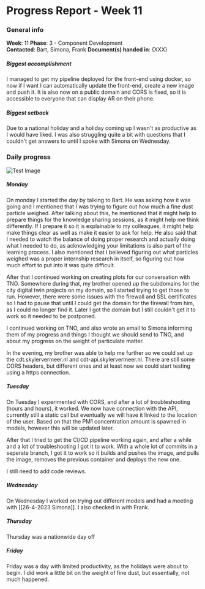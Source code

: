 # Progress Report - Week 11

### General info
**Week**: 11
**Phase**: 3 - Component Development  
**Contacted**: Bart, Simona, Frank
**Document(s) handed in**: {XXX}  

##### Biggest accomplishment
I managed to get my pipeline deployed for the front-end using docker, so now if I want I can automatically update the front-end, create a new image and push it. It is also now on a public domain and CORS is fixed, so it is accessible to everyone that can display AR on their phone.

##### Biggest setback
Due to a national holiday and a holiday coming up I wasn't as productive as I would have liked. I was also struggling quite a bit with questions that I couldn't get answers to until I spoke with Simona on Wednesday.

### Daily progress
![Test Image](basic-weekly-template.png)

##### Monday
On monday I started the day by talking to Bart. He was asking how it was going and I mentioned that I was trying to figure out how much a fine dust particle weighed. After talking about this, he mentioned that it might help to prepare things for the knowledge sharing sessions, as it might help me think differently. If I prepare it so it is explainable to my colleagues, it might help make things clear as well as make it easier to ask for help. He also said that I needed to watch the balance of doing proper research and actually doing what I needed to do, as acknowledging your limitations is also part of the learning process. I also mentioned that I believed figuring out what particles weighed was a proper internship research in itself, so figuring out how much effort to put into it was quite difficult. 

After that I continued working on creating plots for our conversation with TNO. Somewhere during that, my brother opened up the subdomains for the city digital twin projects on my domain, so I started trying to get those to run. However, there were some issues with the firewall and SSL certificates so I had to pause that until I could get the domain for the firewall from him, as I could no longer find it. Later I got the domain but I still couldn't get it to work so it needed to be postponed.

I continued working on TNO, and also wrote an email to Simona informing them of my progress and things I thought we should send to TNO, and about my progress on the weight of particulate matter.

In the evening, my brother was able to help me further so we could set up the cdt.skylervermeer.nl and cdt-api.skylervermeer.nl. There are still some CORS headers, but different ones and at least now we could start testing using a https connection.

##### Tuesday
On Tuesday I experimented with CORS, and after a lot of troubleshooting (hours and hours), it worked. We now have connection with the API, currently still a static call but eventually we will have it linked to the location of the user. Based on that the PM1 concentration amount is spawned in models, however this will be updated later.

After that I tried to get the CI/CD pipeline working again, and after a while and a lot of troubleshooting I got it to work. With a whole lot of commits in a seperate branch, I got it to work so it builds and pushes the image, and pulls the image, removes the previous container and deploys the new one.

I still need to add code reviews.

##### Wednesday
On Wednesday I worked on trying out different models and had a meeting with [[26-4-2023 Simona]]. I also checked in with Frank.

##### Thursday
Thursday was a nationwide day off

##### Friday
Friday was a day with limited productivity, as the holidays were about to begin. I did work a little bit on the weight of fine dust, but essentially, not much happened.
